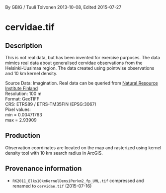 By GBIG / Tuuli Toivonen 2013-10-08, Edited 2015-07-27

# cervidae.tif
## Description
This is not real data, but has been invented for exercise purposes. The data
mimics real data about generalised cervidae observations from the
Helsinki-Uusimaa region. The data created using pointwise observations and 10 km
kernel density.

Source Data: Imagination. Real data can be queried from [Natural Resource
Institute Finland](http://www.luke.fi/en/game-and-fisheries/)  
Resolution: 100 m  
Format: GeoTIFF  
CRS: ETRS89 / ETRS-TM35FIN (EPSG:3067)  
Pixel values:  
	min = 0.00471763  
	max = 2.93909  

## Production
Observation coordinates are located on the map and rasterized using kernel
density tool with 10 km search radius in ArcGIS.

## Provenance information

- `RK2011_Elks10kmKernelDensiPerkm2_fp_UML.tif` compressed and renamed to `cervidae.tif` (2015-07-16)

